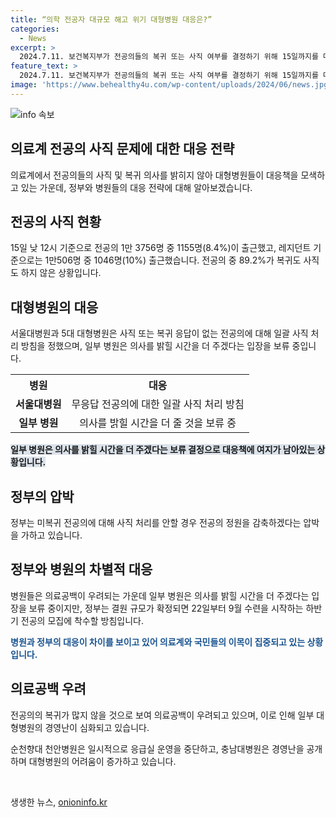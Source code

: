 ```yaml
---
title: “의학 전공자 대규모 해고 위기 대형병원 대응은?”
categories:
  - News
excerpt: >
  2024.7.11. 보건복지부가 전공의들의 복귀 또는 사직 여부를 결정하기 위해 15일까지를 마감일로 제시했으나 대부분의 전공의들이 결정을 내리지 않고 있음. 대형병원들은 일괄적인 사직 처리 절차를 시작했으며, 출근한 전공의 비율은 낮은 상태. 정부의 압박에 따라 복귀하지 않는 전공의들에 대한 사직 처리가 예정되어 있으며, 이로 인해 의료공백이 우려되고 있는 상황. 결원이 발생하면 새 전공의 모집에 착수할 예정이지만 의료계와 병원들 간의 갈등으로 의료체계가 불안한 상황. 대형병원들의 경영난도 심각한 수준으로 조치를 취할 필요성이 대두되고 있음.
feature_text: >
  2024.7.11. 보건복지부가 전공의들의 복귀 또는 사직 여부를 결정하기 위해 15일까지를 마감일로 제시했으나 대부분의 전공의들이 결정을 내리지 않고 있음. 대형병원들은 일괄적인 사직 처리 절차를 시작했으며, 출근한 전공의 비율은 낮은 상태. 정부의 압박에 따라 복귀하지 않는 전공의들에 대한 사직 처리가 예정되어 있으며, 이로 인해 의료공백이 우려되고 있는 상황. 결원이 발생하면 새 전공의 모집에 착수할 예정이지만 의료계와 병원들 간의 갈등으로 의료체계가 불안한 상황. 대형병원들의 경영난도 심각한 수준으로 조치를 취할 필요성이 대두되고 있음.
image: 'https://www.behealthy4u.com/wp-content/uploads/2024/06/news.jpg'
---
```


<p><img src="https://www.behealthy4u.com/wp-content/uploads/2024/06/news.jpg" alt="info 속보" /></p>

<h2>의료계 전공의 사직 문제에 대한 대응 전략</h2>

<p data-ke-size="size16">의료계에서 전공의들의 사직 및 복귀 의사를 밝히지 않아 대형병원들이 대응책을 모색하고 있는 가운데, 정부와 병원들의 대응 전략에 대해 알아보겠습니다.</p>

<h2>전공의 사직 현황</h2>

<p>15일 낮 12시 기준으로 전공의 1만 3756명 중 1155명(8.4%)이 출근했고, 레지던트 기준으로는 1만506명 중 1046명(10%) 출근했습니다. 전공의 중 89.2%가 복귀도 사직도 하지 않은 상황입니다.</p>

<h2>대형병원의 대응</h2>

<p>서울대병원과 5대 대형병원은 사직 또는 복귀 응답이 없는 전공의에 대해 일괄 사직 처리 방침을 정했으며, 일부 병원은 의사를 밝힐 시간을 더 주겠다는 입장을 보류 중입니다.</p>

<table>
    <tr>
        <th>병원</th>
        <th>대응</th>
    </tr>
    <tr>
        <td style="text-align: center; height: 17px;"><b>서울대병원</b></td>
        <td style="text-align: center; height: 17px;">무응답 전공의에 대한 일괄 사직 처리 방침</td>
    </tr>
    <tr>
        <td style="text-align: center; height: 17px;"><b>일부 병원</b></td>
        <td style="text-align: center; height: 17px;">의사를 밝힐 시간을 더 줄 것을 보류 중</td>
    </tr>
</table>

<p><b><span style="background-color: #21538527;">일부 병원은 의사를 밝힐 시간을 더 주겠다는 보류 결정으로 대응책에 여지가 남아있는 상황입니다.</span></b></p>

<h2>정부의 압박</h2>

<p>정부는 미복귀 전공의에 대해 사직 처리를 안할 경우 전공의 정원을 감축하겠다는 압박을 가하고 있습니다.</p>

<h2>정부와 병원의 차별적 대응</h2>

<p>병원들은 의료공백이 우려되는 가운데 일부 병원은 의사를 밝힐 시간을 더 주겠다는 입장을 보류 중이지만, 정부는 결원 규모가 확정되면 22일부터 9월 수련을 시작하는 하반기 전공의 모집에 착수할 방침입니다.</p>

<p><b><span style="color: #1a5490;">병원과 정부의 대응이 차이를 보이고 있어 의료계와 국민들의 이목이 집중되고 있는 상황입니다.</span></b></p>

<h2>의료공백 우려</h2>

<p>전공의의 복귀가 많지 않을 것으로 보여 의료공백이 우려되고 있으며, 이로 인해 일부 대형병원의 경영난이 심화되고 있습니다.</p>

<p>순천향대 천안병원은 일시적으로 응급실 운영을 중단하고, 충남대병원은 경영난을 공개하며 대형병원의 어려움이 증가하고 있습니다.</p>

<p data-ke-size="size16">&nbsp;</p>
생생한 뉴스, <a href="https://onioninfo.kr" rel="dofollow">onioninfo.kr</a>



